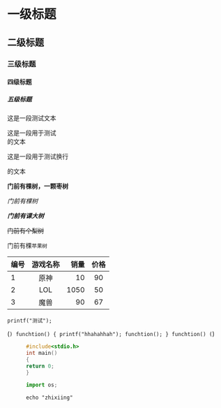 # 一级标题

## 二级标题

### 三级标题

#### 四级标题

##### 五级标题


这是一段测试文本


这是一段用于测试<br>的文本

这是一段用于测试换行

的文本


**门前有棵树，一颗枣树**

*门前有棵树*

***门前有课大树***

~~门前有个梨树~~

门前有棵`苹果树`

编号|游戏名称|销量|价格
---|:--:|---:|:--:|
1|原神|10|90
2|LOL|1050|50
3|魔兽|90|67

`printf("测试");`

(```)
      funchtion()
      {
          printf("hhahahhah");
	  funchtion();
      }
      funchtion()
(```)
```c  
      #include<stdio.h>
      int main()
      {
      return 0;
      }
```
```python
      import os;
```
```bush 
      echo "zhixiing"
```

